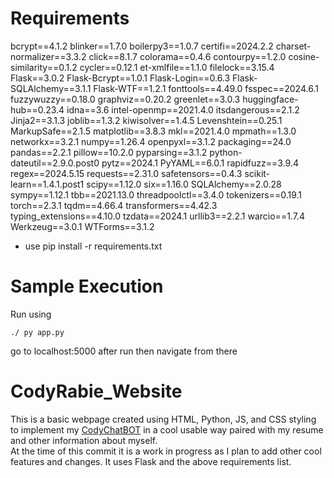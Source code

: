 # Requirements 
bcrypt==4.1.2
blinker==1.7.0
boilerpy3==1.0.7
certifi==2024.2.2
charset-normalizer==3.3.2
click==8.1.7
colorama==0.4.6
contourpy==1.2.0
cosine-similarity==0.1.2
cycler==0.12.1
et-xmlfile==1.1.0
filelock==3.15.4
Flask==3.0.2
Flask-Bcrypt==1.0.1
Flask-Login==0.6.3
Flask-SQLAlchemy==3.1.1
Flask-WTF==1.2.1
fonttools==4.49.0
fsspec==2024.6.1
fuzzywuzzy==0.18.0
graphviz==0.20.2
greenlet==3.0.3
huggingface-hub==0.23.4
idna==3.6
intel-openmp==2021.4.0
itsdangerous==2.1.2
Jinja2==3.1.3
joblib==1.3.2
kiwisolver==1.4.5
Levenshtein==0.25.1
MarkupSafe==2.1.5
matplotlib==3.8.3
mkl==2021.4.0
mpmath==1.3.0
networkx==3.2.1
numpy==1.26.4
openpyxl==3.1.2
packaging==24.0
pandas==2.2.1
pillow==10.2.0
pyparsing==3.1.2
python-dateutil==2.9.0.post0
pytz==2024.1
PyYAML==6.0.1
rapidfuzz==3.9.4
regex==2024.5.15
requests==2.31.0
safetensors==0.4.3
scikit-learn==1.4.1.post1
scipy==1.12.0
six==1.16.0
SQLAlchemy==2.0.28
sympy==1.12.1
tbb==2021.13.0
threadpoolctl==3.4.0
tokenizers==0.19.1
torch==2.3.1
tqdm==4.66.4
transformers==4.42.3
typing_extensions==4.10.0
tzdata==2024.1
urllib3==2.2.1
warcio==1.7.4
Werkzeug==3.0.1
WTForms==3.1.2

- use pip install -r requirements.txt

# Sample Execution 
Run using
```
./ py app.py        
```

go to localhost:5000 after run then navigate from there


# CodyRabie_Website
This is a basic webpage created using HTML, Python, JS, and CSS styling to implement my [CodyChatBOT](https://github.com/Cxdyr/CodyChatBOT) in a cool usable way paired with my resume and other information about myself.  
At the time of this commit it is a work in progress as I plan to add other cool features and changes. It uses Flask and the above requirements list. 
